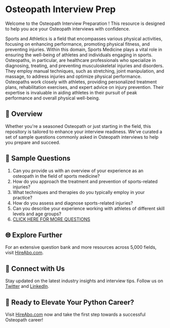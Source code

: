 # Osteopath Interview Prep

Welcome to the Osteopath Interview Preparation ! This resource is designed to help you ace your Osteopath interviews with confidence.

Sports and Athletics is a field that encompasses various physical activities, focusing on enhancing performance, promoting physical fitness, and preventing injuries. Within this domain, Sports Medicine plays a vital role in ensuring the well-being of athletes and individuals engaging in sports. Osteopaths, in particular, are healthcare professionals who specialize in diagnosing, treating, and preventing musculoskeletal injuries and disorders. They employ manual techniques, such as stretching, joint manipulation, and massage, to address injuries and optimize physical performance. Osteopaths work closely with athletes, providing personalized treatment plans, rehabilitation exercises, and expert advice on injury prevention. Their expertise is invaluable in aiding athletes in their pursuit of peak performance and overall physical well-being.

## 🚀 Overview

Whether you're a seasoned Osteopath or just starting in the field, this repository is tailored to enhance your interview readiness. We've curated a set of sample questions commonly asked in Osteopath interviews to help you prepare and succeed.

## 📝 Sample Questions

1. Can you provide us with an overview of your experience as an osteopath in the field of sports medicine?
2. How do you approach the treatment and prevention of sports-related injuries?
3. What techniques and therapies do you typically employ in your practice?
4. How do you assess and diagnose sports-related injuries?
5. Can you describe your experience working with athletes of different skill levels and age groups?
6. [CLICK HERE FOR MORE QUESTIONS](https://hireabo.com/job/15_1_26/Osteopath)

## 🌐 Explore Further

For an extensive question bank and more resources across 5,000 fields, visit [HireAbo.com](https://www.hireabo.com).

## 📱 Connect with Us

Stay updated on the latest industry insights and interview tips. Follow us on [Twitter](https://twitter.com/hireabo) and [LinkedIn](https://www.linkedin.com/in/hire-abo-3609972a8/).

## 🚀 Ready to Elevate Your Python Career?

Visit [HireAbo.com](https://www.hireabo.com) now and take the first step towards a successful Osteopath career!